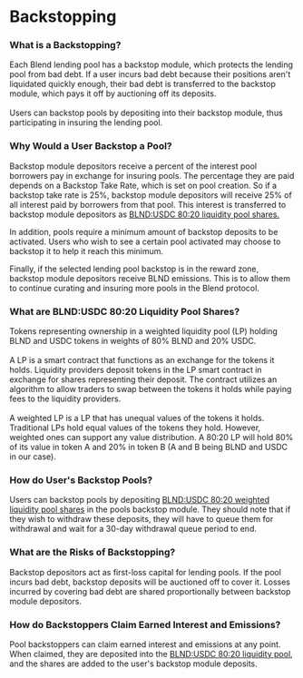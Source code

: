 # Backstopping

### What is a Backstopping?

Each Blend lending pool has a backstop module, which protects the lending pool from bad debt. If a user incurs bad debt because their positions aren't liquidated quickly enough, their bad debt is transferred to the backstop module, which pays it off by auctioning off its deposits.\
\
Users can backstop pools by depositing into their backstop module, thus participating in insuring the lending pool.&#x20;

### Why Would a User Backstop a Pool?

Backstop module depositors receive a percent of the interest pool borrowers pay in exchange for insuring pools. The percentage they are paid depends on a Backstop Take Rate, which is set on pool creation. So if a backstop take rate is 25%, backstop module depositors will receive 25% of all interest paid by borrowers from that pool. This interest is transferred to backstop module depositors as [BLND:USDC 80:20 liquidity pool shares.](backstopping.md#what-are-blnd-usdc-80-20-liquidity-pool-shares)

In addition, pools require a minimum amount of backstop deposits to be activated. Users who wish to see a certain pool activated may choose to backstop it to help it reach this minimum.

Finally, if the selected lending pool backstop is in the reward zone, backstop module depositors receive BLND emissions. This is to allow them to continue curating and insuring more pools in the Blend protocol.

### What are BLND:USDC 80:20 Liquidity Pool Shares?

Tokens representing ownership in a weighted liquidity pool (LP) holding BLND and USDC tokens in weights of 80% BLND and 20% USDC. \
\
A LP is a smart contract that functions as an exchange for the tokens it holds. Liquidity providers deposit tokens in the LP smart contract in exchange for shares representing their deposit. The contract utilizes an algorithm to allow traders to swap between the tokens it holds while paying fees to the liquidity providers.\
\
A weighted LP is a LP that has unequal values of the tokens it holds. Traditional LPs hold equal values of the tokens they hold. However, weighted ones can support any value distribution. A 80:20 LP will hold 80% of its value in token A and 20% in token B (A and B being BLND and USDC in our case).

### How do User's Backstop Pools?

Users can backstop pools by depositing [BLND:USDC 80:20 weighted liquidity pool shares](backstopping.md#what-are-blnd-usdc-80-20-liquidity-pool-shares) in the pools backstop module. They should note that if they wish to withdraw these deposits, they will have to queue them for withdrawal and wait for a 30-day withdrawal queue period to end.&#x20;

### What are the Risks of Backstopping?

Backstop depositors act as first-loss capital for lending pools. If the pool incurs bad debt, backstop deposits will be auctioned off to cover it. Losses incurred by covering bad debt are shared proportionally between backstop module depositors.&#x20;

### How do Backstoppers Claim Earned Interest and Emissions?

Pool backstoppers can claim earned interest and emissions at any point. When claimed, they are deposited into the [BLND:USDC 80:20 liquidity pool](backstopping.md#what-are-blnd-usdc-80-20-liquidity-pool-shares), and the shares are added to the user's backstop module deposits.&#x20;
